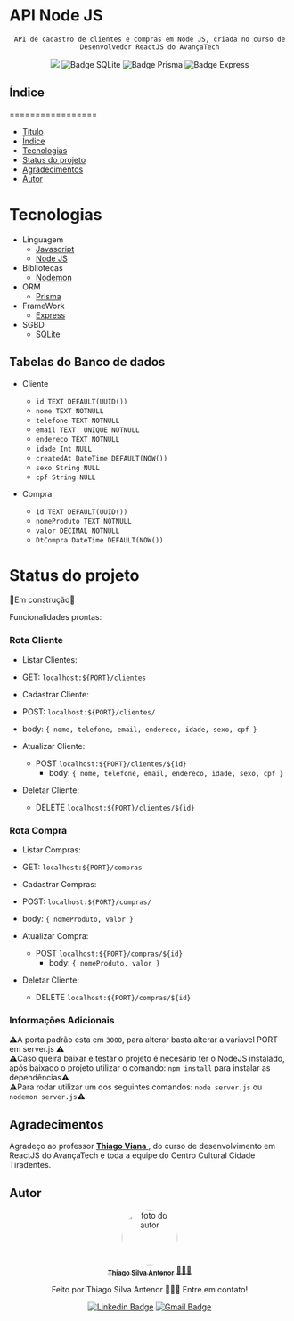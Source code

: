 # API Node JS

<div align="center">
  
  `API de cadastro de clientes e compras em Node JS, criada no curso de Desenvolvedor ReactJS do AvançaTech`

  <img src="https://img.shields.io/badge/Node.js-43853D?style=for-the-badge&logo=node.js&logoColor=white" />

  <img  alt="Badge SQLite" src="https://img.shields.io/badge/SQLite-07405E?style=for-the-badge&logo=sqlite&logoColor=white" />

  <img  alt="Badge Prisma" src="https://img.shields.io/badge/Prisma-3982CE?style=for-the-badge&logo=Prisma&logoColor=white" />

  <img  alt="Badge Express" src="https://img.shields.io/badge/Express.js-404D59?style=for-the-badge" />


</div>

## Índice
=================
<!--ts-->
* [Título](#api--node-js)
* [Índice](#índice)
* [Tecnologias](#tecnologias)
* [Status do projeto](#status-do-projeto)
* [Agradecimentos](#agradecimentos)
* [Autor](#autor)
<!--te-->

# Tecnologias

- Linguagem
  - [Javascript](https://developer.mozilla.org/pt-BR/docs/Web/JavaScript)
  - [Node JS](https://nodejs.org)
- Bibliotecas
  - [Nodemon](https://www.npmjs.com/package/nodemon)
- ORM
  - [Prisma](https://www.prisma.io/)
- FrameWork
  - [Express](https://expressjs.com/pt-br/)
- SGBD
  - [SQLite](https://www.sqlite.org/)  

## Tabelas do Banco de dados
- Cliente
  - `id TEXT DEFAULT(UUID())`
  - `nome TEXT NOTNULL`
  - `telefone TEXT NOTNULL`
  - `email TEXT  UNIQUE NOTNULL`
  - `endereco TEXT NOTNULL`
  - `idade Int NULL`
  - `createdAt DateTime DEFAULT(NOW())`
  - `sexo String NULL`
  - `cpf String NULL`
 
- Compra
  - `id TEXT DEFAULT(UUID())`
  - `nomeProduto TEXT NOTNULL`
  - `valor DECIMAL NOTNULL`
  - `DtCompra DateTime DEFAULT(NOW())`

# Status do projeto
🚧Em construção🚧

Funcionalidades prontas:

<h3>Rota Cliente</h3>

- Listar Clientes:
-   GET: `localhost:${PORT}/clientes`
- Cadastrar Cliente:
-   POST: `localhost:${PORT}/clientes/`
  - body: `{
               nome,
               telefone,
               email,
               endereco,
               idade,
               sexo,
               cpf
            }`    
- Atualizar Cliente:
  - POST `localhost:${PORT}/clientes/${id}`
    - body: `{
               nome,
               telefone,
               email,
               endereco,
               idade,
               sexo,
               cpf
            }`

- Deletar Cliente:
  - DELETE `localhost:${PORT}/clientes/${id}`
 
<h3>Rota Compra</h3>

- Listar Compras:
-   GET: `localhost:${PORT}/compras`
- Cadastrar Compras:
-   POST: `localhost:${PORT}/compras/`
  - body: `{
               nomeProduto,
               valor
            }`    
- Atualizar Compra:
  - POST `localhost:${PORT}/compras/${id}`
    - body: `{
               nomeProduto,
               valor
            }`

- Deletar Cliente:
  - DELETE `localhost:${PORT}/compras/${id}`

<h3> Informações Adicionais </h3>

⚠️A porta padrão esta em `3000`, para alterar basta alterar a variavel PORT em server.js ⚠️<br>
⚠️Caso queira baixar e testar o projeto é necesário ter o NodeJS instalado, após baixado o projeto utilizar o comando: `npm install` para instalar as dependências⚠️<br>
⚠️Para rodar utilizar um dos seguintes comandos: `node server.js` ou `nodemon server.js`⚠️
    
## Agradecimentos
Agradeço ao professor <a href="https://github.com/tvm-dev" target="_blank"><strong>Thiago Viana</strong> </a>, do curso de desenvolvimento em ReactJS do AvançaTech e toda a equipe do Centro Cultural Cidade Tiradentes.

## Autor

<div align="center">
  <a href="https://www.linkedin.com/in/thiago-antenor/">
  <img style="border-radius: 50%;" src="https://avatars.githubusercontent.com/u/99970279?v=4" width="100px;" alt="foto do autor"/>
   <br />
   <sub><b>Thiago Silva Antenor</b></sub></a> <a href="https://www.linkedin.com/in/thiago-antenor/" title="Linkedin"> 🧑🏾‍💻</a>
  
  
  Feito por Thiago Silva Antenor 👨🏾‍💻 Entre em contato!
  
  [![Linkedin Badge](https://img.shields.io/badge/-Thiago-blue?style=flat-square&logo=Linkedin&logoColor=white&link=https://www.linkedin.com/in/thiago-antenor/)](https://www.linkedin.com/in/thiago-antenor/) 
  [![Gmail Badge](https://img.shields.io/badge/-thiagoantenor31@gmail.com-c14438?style=flat-square&logo=Gmail&logoColor=white&link=mailto:thiagoantenor31.com)](mailto:thiagoantenor31.com)
</div>
